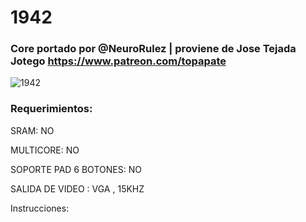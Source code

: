 # 1942

### Core portado por @NeuroRulez | proviene de Jose Tejada Jotego https://www.patreon.com/topapate

![1942](https://user-images.githubusercontent.com/31018768/71418274-0164e600-266a-11ea-89dd-e3a148b3f355.jpg)

### Requerimientos:

SRAM: NO

MULTICORE: NO

SOPORTE PAD 6 BOTONES: NO

SALIDA DE VIDEO : VGA , 15KHZ

Instrucciones:

